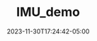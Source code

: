 ---
weight: 106
title: "IMU_demo"
description: ""
icon: "article"
date: "2023-11-30T17:24:42-05:00"
lastmod: "2023-11-30T17:24:42-05:00"
draft: false
toc: true
---